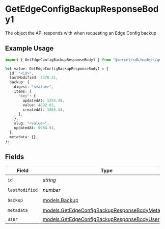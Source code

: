 # GetEdgeConfigBackupResponseBody1

The object the API responds with when requesting an Edge Config backup

## Example Usage

```typescript
import { GetEdgeConfigBackupResponseBody1 } from "@vercel/sdk/models/getedgeconfigbackupop.js";

let value: GetEdgeConfigBackupResponseBody1 = {
  id: "<id>",
  lastModified: 3370.31,
  backup: {
    digest: "<value>",
    items: {
      "key": {
        updatedAt: 1254.45,
        value: 4882.02,
        createdAt: 1865.34,
      },
    },
    slug: "<value>",
    updatedAt: 9984.91,
  },
  metadata: {},
};
```

## Fields

| Field                                                                                                  | Type                                                                                                   | Required                                                                                               | Description                                                                                            |
| ------------------------------------------------------------------------------------------------------ | ------------------------------------------------------------------------------------------------------ | ------------------------------------------------------------------------------------------------------ | ------------------------------------------------------------------------------------------------------ |
| `id`                                                                                                   | *string*                                                                                               | :heavy_check_mark:                                                                                     | N/A                                                                                                    |
| `lastModified`                                                                                         | *number*                                                                                               | :heavy_check_mark:                                                                                     | N/A                                                                                                    |
| `backup`                                                                                               | [models.Backup](../models/backup.md)                                                                   | :heavy_check_mark:                                                                                     | N/A                                                                                                    |
| `metadata`                                                                                             | [models.GetEdgeConfigBackupResponseBodyMetadata](../models/getedgeconfigbackupresponsebodymetadata.md) | :heavy_check_mark:                                                                                     | N/A                                                                                                    |
| `user`                                                                                                 | [models.GetEdgeConfigBackupResponseBodyUser](../models/getedgeconfigbackupresponsebodyuser.md)         | :heavy_minus_sign:                                                                                     | N/A                                                                                                    |